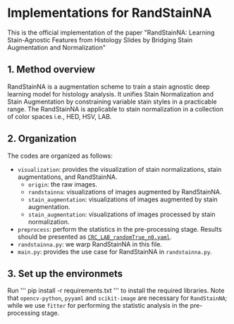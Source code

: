 # Implementations for RandStainNA

This is the official implementation of the paper "RandStainNA: Learning Stain-Agnostic Features from Histology Slides by Bridging Stain Augmentation and Normalization"

## 1. Method overview
RandStainNA is a augmentation scheme to train a stain agnostic deep learning model for histology analysis. 
It unifies Stain Normalization and Stain Augmentation by constraining variable stain styles in a practicable range. 
The RandStainNA is applicable to stain normalization in a collection of color spaces i.e., HED, HSV, LAB.

## 2. Organization
The codes are organized as follows:
- `visualization`: provides the visualization of stain normalizations, stain augmentations, and RandStainNA.
    - `origin`: the raw images.
    - `randstainna`: visualizations of images augmented by RandStainNA.
    - `stain_augmentation`: visualizations of images augmented by stain augmentation. 
    - `stain_augmentation`: visualizations of images processed by stain normalization. 
- `preprocess`: perform the statistics in the pre-processing stage. Results should be presented as [`CRC_LAB_randomTrue_n0.yaml`](./CRC_LAB_randomTrue_n0.yaml).
- `randstainna.py`: we warp RandStainNA in this file. 
- `main.py`: provides the use case for RandStainNA in `randstainna.py`.


## 3. Set up the environmets
Run 
'''
pip install -r requirements.txt
'''
to install the required libraries. Note that `opencv-python`, `pyyaml` and `scikit-image` are necessary for `RandStainNA`; while we use `fitter` for performing the statistic analysis in the pre-processing stage. 

